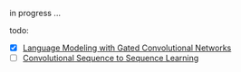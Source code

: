 in progress ...

todo:
- [x] [Language Modeling with Gated Convolutional Networks](https://arxiv.org/abs/1612.08083)
- [ ] [Convolutional Sequence to Sequence Learning](https://arxiv.org/abs/1705.03122)
